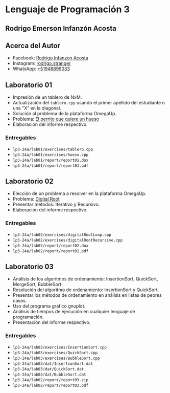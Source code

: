 # Lenguaje de Programación 3 

## Rodrigo Emerson Infanzón Acosta

## Acerca del Autor
- Facebook: [Rodrigo Infanzon Acosta](https://www.facebook.com/rodrigo.stranger.pe/)
- Instagram: [rodrigo.stranger](https://www.instagram.com/rodrigo.stranger/)
- WhatsApp: [+51948899033](https://wa.me/+51948899033)
  
## Laboratorio 01
- Impresión de un tablero de NxM.
- Actualización del `tablero.cpp` usando el primer apellido del estudiante o una "X" en la diagonal.
- Solución al problema de la plataforma OmegaUp.
- Problema: [El perrito que quiere un hueso](https://omegaup.com/arena/problem/El-perrito-que-quiere-un-hueso/)
- Elaboración del informe respectivo.
### Entregables
- `lp3-24a/lab01/exercises/tablero.cpp` 
- `lp3-24a/lab01/exercises/hueso.cpp` 
- `lp3-24a/lab01/report/report01.dox`
- `lp3-24a/lab01/report/report01.pdf`
  
## Laboratorio 02
- Elección de un problema a resolver en la plataforma OmegaUp.
- Problema: [Digital Root](https://omegaup.com/arena/problem/DigitalRoot/)
- Presentar métodos: Iterativo y Recursivo.
- Elaboración del informe respectivo.
### Entregables
- `lp3-24a/lab02/exercises/digitalRootLoop.cpp`
- `lp3-24a/lab02/exercises/digitalRootRecursive.cpp`
- `lp3-24a/lab02/report/report02.dox`
- `lp3-24a/lab02/report/report02.pdf`

## Laboratorio 03
- Análisis de los algoritmos de ordenamiento: InsertionSort, QuickSort, MergeSort, BubbleSort.
- Resolución del algoritmo de ordenamiento: InsertionSort y QuickSort.
- Presentar los métodos de ordenamiento en análisis en listas de peores casos.
- Uso del programa gráfico gnuplot.
- Análisis de tiempos de ejecución en cualquier lenguaje de programación.
- Presentación del informe respectivo.
### Entregables
- `lp3-24a/lab03/exercises/InsertionSort.cpp`
- `lp3-24a/lab03/exercises/QuickSort.cpp`
- `lp3-24a/lab03/exercises/BubbleSort.cpp`
- `lp3-24a/lab03/dat/InsertionSort.dat`
- `lp3-24a/lab03/dat/QuickSort.dat`
- `lp3-24a/lab03/dat/BubbleSort.dat`
- `lp3-24a/lab02/report/report03.zip`
- `lp3-24a/lab02/report/report03.pdf`